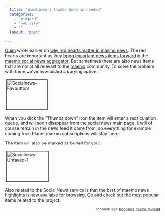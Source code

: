 ```yaml
---
  title: "Sometimes a thumbs down is needed"
  categories: 
    - "midgard"
    - "mobility"
    - ""
  layout: "post"

---
```

<a href="http://flors.wordpress.com/">Quim</a> wrote earlier on <a href="http://desdeamericaconamor.org/blog/node/393">why red hearts matter in maemo news</a>. The red hearts are important as they <a href="http://bergie.iki.fi/blog/calculating_news_item_relevance.html">bring important news items forward</a> in the <a href="http://bergie.iki.fi/blog/maemo_social_news_launched.html">maemo social news aggregator</a>. But sometimes there are also news items that are not at all relevant to the <a href="http://maemo.org/">maemo</a> community. To solve the problem with them we've now added a burying option:

<img src="http://bergie.iki.fi/midcom-serveattachmentguid-1180aa226b3511dc989de342c269f8b4f8b4/socialnews-favbuttons.png" height="97" width="132" border="1" hspace="4" vspace="4" alt="Socialnews-Favbuttons" />

When you click the "Thumbs down" icon the item will enter a recalculation queue, and will soon disappear from the social news main page. It will of course remain in the news feed it came from, so everything for example coming from Planet maemo subscriptions will stay there.

The item will also be marked as buried for you:

<img src="http://bergie.iki.fi/midcom-serveattachmentguid-0fc065566b3511dca00a2529c8031ee51ee5/socialnews-unfaved-1.png" height="98" width="135" border="1" hspace="4" vspace="4" alt="Socialnews-Unfaved-1" />

Also related to the <a href="http://maemo.org/news/">Social News service</a> is that the <a href="http://maemo.org/news/best">best of maemo news highlights</a> is now available for browsing. Go and check out the most popular items related to the project!

<!-- technorati tags start --><p style="text-align:right;font-size:10px;">Technorati Tags: <a href="http://www.technorati.com/tag/blogpaper" rel="tag">blogpaper</a>, <a href="http://www.technorati.com/tag/maemo" rel="tag">maemo</a>, <a href="http://www.technorati.com/tag/midgard" rel="tag">midgard</a></p><!-- technorati tags end -->